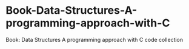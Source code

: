 # Book-Data-Structures-A-programming-approach-with-C
Book: Data Structures A programming approach with C code collection
